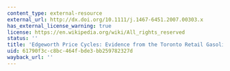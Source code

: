 ```yaml
---
content_type: external-resource
external_url: http://dx.doi.org/10.1111/j.1467-6451.2007.00303.x
has_external_license_warning: true
license: https://en.wikipedia.org/wiki/All_rights_reserved
status: ''
title: 'Edgeworth Price Cycles: Evidence from the Toronto Retail Gasoline Market'
uid: 61790f3c-c8bc-464f-bde3-bb259782327d
wayback_url: ''
---
```

